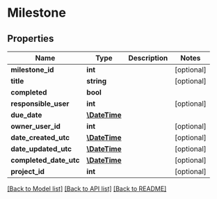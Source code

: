 # Milestone

## Properties
Name | Type | Description | Notes
------------ | ------------- | ------------- | -------------
**milestone_id** | **int** |  | [optional] 
**title** | **string** |  | [optional] 
**completed** | **bool** |  | 
**responsible_user** | **int** |  | [optional] 
**due_date** | [**\DateTime**](\DateTime.md) |  | 
**owner_user_id** | **int** |  | [optional] 
**date_created_utc** | [**\DateTime**](\DateTime.md) |  | [optional] 
**date_updated_utc** | [**\DateTime**](\DateTime.md) |  | [optional] 
**completed_date_utc** | [**\DateTime**](\DateTime.md) |  | [optional] 
**project_id** | **int** |  | [optional] 

[[Back to Model list]](../README.md#documentation-for-models) [[Back to API list]](../README.md#documentation-for-api-endpoints) [[Back to README]](../README.md)


